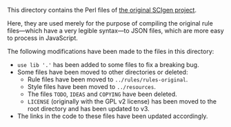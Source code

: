 This directory contains the Perl files of [the original SCIgen project](https://github.com/strib/scigen).

Here, they are used merely for the purpose of compiling the original rule files—which have a very legible syntax—to JSON files, which are more easy to process in JavaScript.

The following modifications have been made to the files in this directory:
- `use lib '.'` has been added to some files to fix a breaking bug.
- Some files have been moved to other directories or deleted:
  - Rule files have been moved to `../rules/rules-original`.
  - Style files have been moved to `../resources`.
  - The files `TODO`, `IDEAS` and `COPYING` have been deleted.
  - `LICENSE` (originally with the GPL v2 license) has been moved to the root directory and has been updated to v3.
- The links in the code to these files have been updated accordingly.